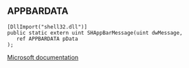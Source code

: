## APPBARDATA

```
[DllImport("shell32.dll")]
public static extern uint SHAppBarMessage(uint dwMessage,
   ref APPBARDATA pData
);
```

[Microsoft documentation](https://docs.microsoft.com/en-us/windows/win32/api/shellapi/ns-shellapi-appbardata)
